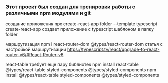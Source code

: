 ### Этот проект был создан для тренировки работы с различными npm модулями и git

создание приложения
npx create-react-app folder --template typescript 
create-react-app создает приложение с typescript шаблоном в папку folder

маршрутизация
npm i react-router-dom @types/react-router-dom
статья с настройкой маршрутизации
https://typescript.tv/react/upgrade-to-react-router-v6/#React-Router-v6

react-table требует еще пару библиотек
npm install react-table @types/react-table styled-components @types/styled-components
npm install @types/react-table styled-components @types/styled-components

